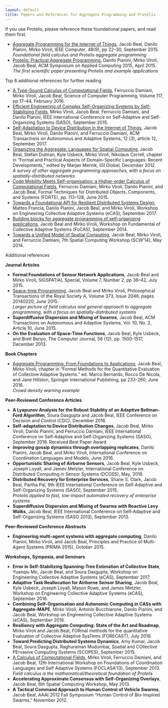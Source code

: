 ```yaml
---
layout: default
title: Papers and References for Aggregate Programming and Protelis
---
```

If you use Protelis, please reference these foundational papers, and read them first.

<ul>
        <li>
          <a
            href="http://openmap.bbn.com/~jbeal/Publications/Computer-AggregateProgramming-Preprint-2015.pdf">Aggregate
            Programming for the Internet of Things</a>,
          Jacob Beal, Danilo Pianini, Mirko Viroli, IEEE Computer, 48(9), pp 22–30, September 2015.
          <br>
          <em>Foundational field calculus and Protelis aggregate programming</em>
        </li>
        <li>
          <a
            href="http://jakebeal.com/Publications/SAC2015-Protelis.pdf">Protelis:
            Practical Aggregate Programming</a>,
          Danilo Pianini, Mirko Viroli, Jacob Beal, ACM Symposium on
          Applied Computing 2015, April 2015.
          <br>
          <em>The first scientific paper presenting Protelis and example
            applications</em>
        </li>
</ul>

Top 8 additional references for further reading

<ul>
        <li><a href="https://pdfs.semanticscholar.org/9593/201247700ddb402ce25072e8736c46750631.pdf">A Type-Sound Calculus of Computational Fields</a>, 
Ferruccio Damiani, Mirko Viroli, Jacob Beal, Science of Computer Programming, Volume 117, pp 17–44, February 2016.
        </li>
        <li><a href="https://pdfs.semanticscholar.org/ec05/b8d4d3b29c55e492eee22f8bf96f692d2b4b.pdf">Efficient Engineering of Complex Self-Organizing Systems by Self-Stabilising Fields</a>, Mirko Viroli, Jacob Beal, Ferruccio Damiani, and Danilo Pianini, IEEE International Conference on Self-Adaptive and Self-Organizing Systems (SASO), September 2015.
        </li>
        <li><a href="https://aperto.unito.it/retrieve/handle/2318/1649733/364205/ACM-TAAS-Beal-et-al-2017-OPEN.pdf">Self-Adaptation to Device Distribution in the Internet of Things</a>, Jacob Beal, Mirko Viroli, Danilo Pianini, and Ferruccio Damiani, ACM Transactions on Autonomous and Adaptive Systems, 12 (3), article 12, September 2017.
        </li>
        <li><a href="https://arxiv.org/pdf/1202.5509">Organizing the Aggregate: Languages for Spatial Computing</a>, Jacob Beal, Stefan Dulman, Kyle Usbeck, Mirko Viroli, Nikolaus Correll, chapter in “Formal and Practical Aspects of Domain-Specific Languages: Recent Developments,” edited by Marjan Mernik, IGI Global, December 2012.
          <br>
          <em>A survey of other aggregate programming approaches, with a
            focus on spatially-distributed networks</em>                
        </li>
        <li><a href="http://jakebeal.com/Publications/FORTE15-HigherOrderFieldCalculus.pdf">Code Mobility Meets Self-organisation: a Higher-order Calculus of Computational Fields</a>, Ferruccio Damiani, Mirko Viroli, Danilo Pianini, and Jacob Beal, Formal Techniques for Distributed Objects, Components, and Systems (FORTE), pp. 113-128, June 2015.
        </li>
        <li><a href="http://web.mit.edu/jakebeal/www/Publications/eCAS17-protelis-lang-library.pdf">Towards a Foundational API for Resilient Distributed Systems Design</a>, Matteo Francia, Danilo Pianini, Jacob Beal, and Mirko Viroli, Workshop on Engineering Collective Adaptive Systems (eCAS), September 2017.
        </li>
        <li><a href="https://pdfs.semanticscholar.org/2ae0/2b81914f9637d39b9ecd5cefc9f068c3103f.pdf">Building blocks for aggregate programming of self-organising applications</a>, Jacob Beal and Mirko Viroli, Workshop on Fundamental of Collective Adaptive Systems (FoCAS), September 2014.
        </li>
        <li><a href="http://www.spatial-computing.org/_media/scw14/scw2014_p5.pdf">Towards a Unified Model of Spatial Computing</a>, Jacob Beal, Mirko Viroli, and Ferruccio Damiani, 7th Spatial Computing Workshop (SCW’14), May 2014.
        </li>
</ul>

Additional references

<strong>Journal Articles</strong>

<ul>
        <li>
        <strong>Formal Foundations of Sensor Network Applications</strong>, Jacob Beal and Mirko Viroli, SIGSPATIAL Special, Volume 7, Number 2, pp 36–42, July 2015.
        </li>
        <li>
          <a
            href="http://rsta.royalsocietypublishing.org/content/373/2046/20140220">Space-time
            Programming</a>, Jacob Beal and Mirko Viroli, Philosophical
          Transactions of the Royal Society A, Volume 373, Issue 2046,
          pages 20140220, June 2015.
          <br>
          <em>Larger picture of field calculus and general approach to
            aggregate programming, with a focus on spatially-distributed
            systems</em>
        </li>
        <li><strong>Superdiffusive Dispersion and Mixing of Swarms</strong>, Jacob Beal, ACM Transactions on Autonomous and Adaptive Systems, Vol. 10, No. 2, Article 10, June 2015.
        </li>
        <li><strong>On the Evaluation of Space-Time Functions</strong>, Jacob Beal, Kyle Usbeck, and Brett Benyo, The Computer Journal, 56 (12), pp. 1500-1517, December 2013.
        </li>
</ul>
    
<strong>Book Chapters</strong>

<ul>
        <li>
          <a href="http://web.mit.edu/jakebeal/www/Publications/QUANTICOL16-AggregateProgramming.pdf">Aggregate 
          Programming: From Foundations to Applications</a>,
          Jacob Beal, Mirko Viroli, chapter in “Formal Methods for the Quantitative Evaluation of Collective Adaptive Systems.” ed. Marco Bernardo, Rocco De Nicola, and Jane Hillston, Springer International Publishing, pp 233-260, June 2016.
          <br>
          <em>Crowd density warning example</em>
        </li>
</ul>

<strong>Peer-Reviewed Conference Articles</strong>

<ul>
        <li><strong>A Lyapunov Analysis for the Robust Stability of an Adaptive Bellman-Ford Algorithm</strong>, Soura Dasgupta and Jacob Beal, IEEE Conference on Decision and Control (CDC), December 2016.
        </li>
        <li><strong>Self-adaptation to Device Distribution Changes</strong>, Jacob Beal, Mirko Viroli, Danilo Pianini, and Ferruccio Damiani, IEEE International Conference on Self-Adaptive and Self-Organizing Systems (SASO), September 2016. Received Best Paper Award.
        </li>
        <li><strong>Improving gossip dynamics through overlapping replicates</strong>, Danilo Pianini, Jacob Beal, and Mirko Viroli, International Conference on Coordination Languages and Models, June 2016.
        </li>
        <li><strong>Opportunistic Sharing of Airborne Sensors</strong>, Jacob Beal, Kyle Usbeck, Joseph Loyall, and James Metzler, International Conference on Distributed Computing in Sensor Systems (DCOSS), May, 2016.
        </li>
<li>
          <strong>Distributed Recovery for Enterprise Services</strong>, Shane S. Clark, Jacob Beal, Partha Pal, 9th IEEE International Conference on Self-Adaptive and Self-Organizing Systems (SASO), September 2015.
          <br>
          <em>Protelis applied to fast, low-impact automated recovery of
            enterprise systems</em>
        </li>        
        <li><strong>Superdiffusive Dispersion and Mixing of Swarms with Reactive Levy Walks</strong>, Jacob Beal, IEEE International Conference on Self-Adaptive and Self-Organizing Systems (SASO 2013), September 2013.
        </li>
</ul>

<strong>Peer-Reviewed Conference Abstracts</strong>

<ul>
        <li><strong>Engineering multi-agent systems with aggregate computing</strong>, Danilo Pianini, Mirko Viroli, and Jacob Beal, Principles and Practice of Multi-Agent Systems (PRIMA 2015), October 2015. 
        </li>
</ul>

<strong>Workshops, Symposia, and Seminars</strong>

<ul>
        <li><strong>Error in Self-Stabilizing Spanning-Tree Estimation of Collective State</strong>, Yuanqiu Mo, Jacob Beal, and Soura Dasgupta, Workshop on Engineering Collective Adaptive Systems (eCAS), September 2017.
        </li>
        <li><strong>Adaptive Task Reallocation for Airborne Sensor Sharing</strong>, Jacob Beal, Kyle Usbeck, Joseph Loyall, Mason Rowe, and James Metzler, Workshop on Engineering Collective Adaptive Systems (eCAS), September 2016.
        </li>
        <li><strong>Combining Self-Organisation and Autonomic Computing in CASs with Aggregate-MAPE</strong>, Mirko Viroli, Antonio Bucchiarone, Danilo Pianini, and Jacob Beal, Workshop on Engineering Collective Adaptive Systems (eCAS), September 2016.
        </li>
        <li><strong>Resiliency with Aggregate Computing: State of the Art and Roadmap</strong>, Mirko Viroli and Jacob Beal, FORmal methods for the quantitative Evaluation of Collective Adaptive SysTems (FORECAST), July 2016.
        </li>
        <li><strong>Toward Predicting Distributed Systems Dynamics</strong>, Amy Kumar, Jacob Beal, Soura Dasgupta, Raghuraman Mudumbai, Spatial and COllective PErvasive Computing Systems (SCOPES), September 2015.
        </li>
        <li>
          <a
            href="http://jakebeal.com/Publications/FOCLASA13-FieldCalculus.pdf">A
            Calculus of Computational Fields</a>, Mirko Viroli,
          Ferruccio Damiani, and Jacob Beal, 12th International Workshop
          on Foundations of Coordination Languages and Self Adaptive
          Systems (FOCLASA'13), September 2013.
          <br>
          <em>Field calculus is the mathematical/theoretical foundation
            of Protelis</em>
        </li>        
        <li><strong>Accelerating Approximate Consensus with Self-Organizing Overlays</strong>, Jacob Beal, 6th Spatial Computing Workshop, May 2013.
        </li>
        <li><strong>A Tactical Command Approach to Human Control of Vehicle Swarms</strong>, Jacob Beal, AAAI 2012 Fall Symposium “Human Control of Bio-Inspired Swarms,” November 2012.
        </li>
</ul>
